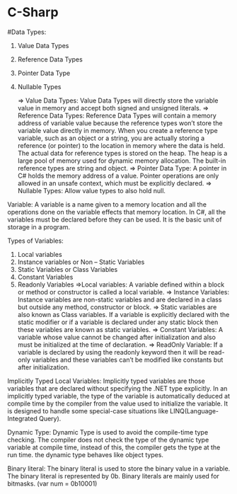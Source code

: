 # C-Sharp

 #Data Types:
1. Value Data Types
2. Reference Data Types
3. Pointer Data Type
4. Nullable Types

   => Value Data Types: Value Data Types will directly store the variable value in memory and accept both signed and unsigned literals.
   => Reference Data Types: Reference Data Types will contain a memory address of variable value because the reference types won’t store the variable value directly in memory. When you create a reference type variable, such as an object or a string, you are actually storing a reference (or pointer) to the location in memory where the data is held. The actual data for reference types is stored on the heap. The heap is a large pool of memory used for dynamic memory allocation. The built-in reference types are string and object.
   => Pointer Data Type: A pointer in C# holds the memory address of a value. Pointer operations are only allowed in an unsafe context, which must be explicitly declared.
   => Nullable Types: Allow value types to also hold null.

Variable: A variable is a name given to a memory location and all the operations done on the variable effects that memory location. In C#, all the variables must be declared before they can be used. It is the basic unit of storage in a program.

Types of Variables: 
1. Local variables
2. Instance variables or Non – Static Variables
3. Static Variables or Class Variables
4. Constant Variables
5. Readonly Variables
   =>Local variables: A variable defined within a block or method or constructor is called a local variable.
   => Instance Variables: Instance variables are non-static variables and are declared in a class but outside any method, constructor or block.
   => Static variables are also known as Class variables. If a variable is explicitly declared with the static modifier or if a variable is declared under any static block then these variables are known as static variables.
   => Constant Variables: A variable whose value cannot be changed after initialization and also must be initialized at the time of declaration.
   => ReadOnly Variable: If a variable is declared by using the readonly keyword then it will be read-only variables and these variables can’t be modified like constants but after initialization.

Implicitly Typed Local Variables: Implicitly typed variables are those variables that are declared without specifying the .NET type explicitly. In an implicitly typed variable, the type of the variable is automatically deduced at compile time by the compiler from the value used to initialize the variable. It is designed to handle some special-case situations like LINQ(Language-Integrated Query).

Dynamic Type: Dynamic Type is used to avoid the compile-time type checking. The compiler does not check the type of the dynamic type variable at compile time, instead of this, the compiler gets the type at the run time. the dynamic type behaves like object types.

Binary literal: The binary literal is used to store the binary value in a variable. The binary literal is represented by 0b. Binary literals are mainly used for bitmasks. (var num = 0b10001)
   
